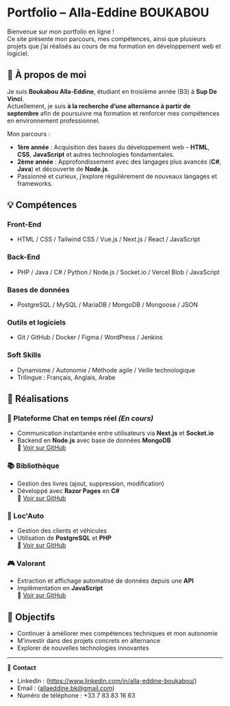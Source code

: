 # Portfolio – Alla-Eddine BOUKABOU

Bienvenue sur mon portfolio en ligne !  
Ce site présente mon parcours, mes compétences, ainsi que plusieurs projets que j’ai réalisés au cours de ma formation en développement web et logiciel.

## 📌 À propos de moi

Je suis **Boukabou Alla-Eddine**, étudiant en troisième année (B3) à **Sup De Vinci**.  
Actuellement, je suis **à la recherche d’une alternance à partir de septembre** afin de poursuivre ma formation et renforcer mes compétences en environnement professionnel.

Mon parcours :
- **1ère année** : Acquisition des bases du développement web – **HTML**, **CSS**, **JavaScript** et autres technologies fondamentales.
- **2ème année** : Approfondissement avec des langages plus avancés (**C#**, **Java**) et découverte de **Node.js**.
- Passionné et curieux, j’explore régulièrement de nouveaux langages et frameworks.

## 💡 Compétences

### Front-End
- HTML / CSS / Tailwind CSS / Vue.js / Next.js / React / JavaScript

### Back-End
- PHP / Java / C# / Python / Node.js / Socket.io / Vercel Blob / JavaScript

### Bases de données
- PostgreSQL / MySQL / MariaDB / MongoDB / Mongoose / JSON

### Outils et logiciels
- Git / GitHub / Docker / Figma / WordPress / Jenkins

### Soft Skills
- Dynamisme / Autonomie / Méthode agile / Veille technologique  
- Trilingue : Français, Anglais, Arabe

## 🚀 Réalisations

### 📡 Plateforme Chat en temps réel *(En cours)*
- Communication instantanée entre utilisateurs via **Next.js** et **Socket.io**
- Backend en **Node.js** avec base de données **MongoDB**  
🔗 [Voir sur GitHub](https://github.com/Aldin285/Plateforme_Discord-)

### 📚 Bibliothèque
- Gestion des livres (ajout, suppression, modification)
- Développé avec **Razor Pages** en **C#**  
🔗 [Voir sur GitHub](https://github.com/Aldin285/Bibliotheque)

### 🚗 Loc'Auto
- Gestion des clients et véhicules
- Utilisation de **PostgreSQL** et **PHP**  
🔗 [Voir sur GitHub](https://github.com/Aldin285/Loc-Auto)

### 🎮 Valorant
- Extraction et affichage automatisé de données depuis une **API**
- Implémentation en **JavaScript**  
🔗 [Voir sur GitHub](https://github.com/LSDV-2023/Site-API-valorant)

## 🎯 Objectifs
- Continuer à améliorer mes compétences techniques et mon autonomie
- M’investir dans des projets concrets en alternance
- Explorer de nouvelles technologies innovantes

---

📩 **Contact**  
- LinkedIn : (https://www.linkedin.com/in/alla-eddine-boukabou/) 
- Email : (allaeddine.bk@gmail.com)
- Numéro de téléphone : +33 7 83 83 16 63